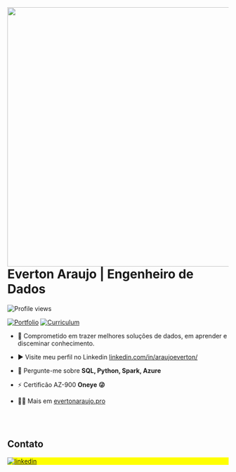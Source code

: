 
<img align="right" height="590em" src="https://raw.githubusercontent.com/gist/araujoeverton/c202b83ab325da19e7e875bcff08bffc/raw/7c10587bb7cb93041cfda19fa970f60710ad9af3/githubcard.svg"/>
<h1 align="left">Everton Araujo | Engenheiro de Dados</h1>
<p align="left"> <img src="https://komarev.com/ghpvc/?username=araujoeverton&color=blue" alt="Profile views" /> </p>

[![Portfolio](https://evertonaraujo.pro/wp-content/uploads/2024/01/portfolio.svg)](https://evertonaraujo.pro) 
[![Curriculum](https://evertonaraujo.pro/wp-content/uploads/2024/01/curriculum.svg)](
https://evertonaraujo.pro/wp-content/uploads/2024/02/Everton-Araujo-da-Cruz-Engenheiro-de-dados-Azure.pdf)

- 💾 Comprometido em trazer melhores soluções de dados, em aprender e disceminar conhecimento.

- ▶️ Visite meu perfil no Linkedin [linkedin.com/in/araujoeverton/](https://www.linkedin.com/in/araujoeverton/)

- 💬 Pergunte-me sobre **SQL, Python, Spark, Azure**

- ⚡ Certificão AZ-900 **Oneye 😜**

- 👨‍💻 Mais em [evertonaraujo.pro](https://evertonaraujo.pro)

<!--

<br><br>


## ⚙️ &nbsp;GitHub Analytics

<p align="left">
<img width="530em" src="https://github-readme-stats.vercel.app/api?username=araujoeverton&show_icons=true&theme=vision-friendly-dark" alt="maykbrito's stats"/>
</p>
-->

<br><br>

## Contato

<p align="left" style="background:yellow">

<a href="https://linkedin.com/in/araujoeverton" target="_blank">
  <img align="center" src="https://img.shields.io/badge/-araujoeverton-05122A?style=flat&logo=linkedin" alt="linkedin"/>
</a>

</p>
